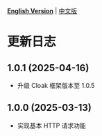[**English Version**](./CHANGELOG-EN.md) | [中文版](./CHANGELOG.md)

# 更新日志

## 1.0.1 (2025-04-16)
- 升级 Cloak 框架版本至 1.0.5

## 1.0.0 (2025-03-13)
- 实现基本 HTTP 请求功能
